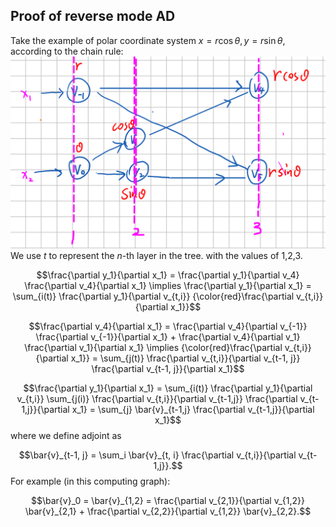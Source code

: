 ## Proof of reverse mode AD

Take the example of polar coordinate system $x = r \cos \theta, y = r \sin \theta$,
according to the chain rule:
![compute_graph](img/compute_graph.png)
We use $t$ to represent the $n$-th layer in the tree.
with the values of 1,2,3.

$$\frac{\partial y_1}{\partial x_1} = \frac{\partial y_1}{\partial v_4} \frac{\partial v_4}{\partial x_1} \implies \frac{\partial y_1}{\partial x_1} = \sum_{i(t)} \frac{\partial y_1}{\partial v_{t,i}} {\color{red}\frac{\partial v_{t,i}}{\partial x_1}}$$

$$\frac{\partial v_4}{\partial x_1} = \frac{\partial v_4}{\partial v_{-1}} \frac{\partial v_{-1}}{\partial x_1} + \frac{\partial v_4}{\partial v_1} \frac{\partial v_1}{\partial x_1} \implies {\color{red}\frac{\partial v_{t,i}}{\partial x_1}} = \sum_{j(t)} \frac{\partial v_{t,i}}{\partial v_{t-1, j}} \frac{\partial v_{t-1, j}}{\partial x_1}$$

$$\frac{\partial y_1}{\partial x_1} = \sum_{i(t)} \frac{\partial y_1}{\partial v_{t,i}}
\sum_{j(i)} \frac{\partial v_{t,i}}{\partial v_{t-1,j}} \frac{\partial v_{t-1,j}}{\partial x_1} = \sum_{j} \bar{v}_{t-1,j} \frac{\partial v_{t-1,j}}{\partial x_1}$$
where we define adjoint as

$$\bar{v}_{t-1, j} = \sum_i \bar{v}_{t, i} \frac{\partial v_{t,i}}{\partial v_{t-1,j}}.$$
For example (in this computing graph):

$$\bar{v}_0 = \bar{v}_{1,2} = \frac{\partial v_{2,1}}{\partial v_{1,2}} \bar{v}_{2,1} + \frac{\partial v_{2,2}}{\partial v_{1,2}} \bar{v}_{2,2}.$$
